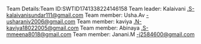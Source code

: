 Team Details:Team ID:SWTID1741338224146158
Team leader: Kalaivani .S-kalaivanisundar111@gmail.com
Team member: Usha.Av -usharaniv2006@gmail.com
Team member: kaviya .N-kaviya18022005@gmail.com
Team member: Abinaya .S-mmeena8018@gmail.com
Team member: Janani.M -j2584600@gmail.com
